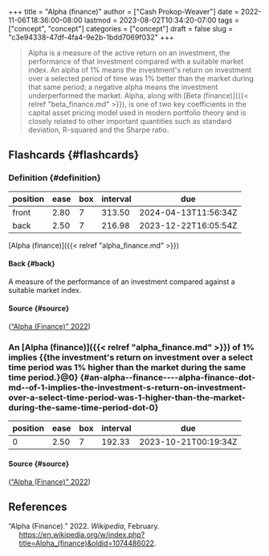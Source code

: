 +++
title = "Alpha (finance)"
author = ["Cash Prokop-Weaver"]
date = 2022-11-06T18:36:00-08:00
lastmod = 2023-08-02T10:34:20-07:00
tags = ["concept", "concept"]
categories = ["concept"]
draft = false
slug = "c3e94338-47df-4fa4-9e2b-1bdd7069f032"
+++

> Alpha is a measure of the active return on an investment, the performance of that investment compared with a suitable market index. An alpha of 1% means the investment's return on investment over a selected period of time was 1% better than the market during that same period; a negative alpha means the investment underperformed the market. Alpha, along with [Beta (finance)]({{< relref "beta_finance.md" >}}), is one of two key coefficients in the capital asset pricing model used in modern portfolio theory and is closely related to other important quantities such as standard deviation, R-squared and the Sharpe ratio.


## Flashcards {#flashcards}


### Definition {#definition}

| position | ease | box | interval | due                  |
|----------|------|-----|----------|----------------------|
| front    | 2.80 | 7   | 313.50   | 2024-04-13T11:56:34Z |
| back     | 2.50 | 7   | 216.98   | 2023-12-22T16:05:54Z |

[Alpha (finance)]({{< relref "alpha_finance.md" >}})


#### Back {#back}

A measure of the performance of an investment compared against a suitable market index.


#### Source {#source}

(<a href="#citeproc_bib_item_1">“Alpha (Finance)” 2022</a>)


### An [Alpha (finance)]({{< relref "alpha_finance.md" >}}) of 1% implies {{the investment's return on investment over a select time period was 1% higher than the market during the same time period.}@0} {#an-alpha--finance----alpha-finance-dot-md--of-1-implies-the-investment-s-return-on-investment-over-a-select-time-period-was-1-higher-than-the-market-during-the-same-time-period-dot-0}

| position | ease | box | interval | due                  |
|----------|------|-----|----------|----------------------|
| 0        | 2.50 | 7   | 192.33   | 2023-10-21T00:19:34Z |


#### Source {#source}

(<a href="#citeproc_bib_item_1">“Alpha (Finance)” 2022</a>)

## References

<style>.csl-entry{text-indent: -1.5em; margin-left: 1.5em;}</style><div class="csl-bib-body">
  <div class="csl-entry"><a id="citeproc_bib_item_1"></a>“Alpha (Finance).” 2022. <i>Wikipedia</i>, February. <a href="https://en.wikipedia.org/w/index.php?title=Alpha_(finance)&oldid=1074486022">https://en.wikipedia.org/w/index.php?title=Alpha_(finance)&#38;oldid=1074486022</a>.</div>
</div>
